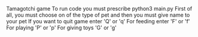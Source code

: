 Tamagotchi game
To run code you must prescribe python3 main.py
First of all, you must choose on of the type of pet and then you must give name to your pet
If you want to quit game enter 'Q' or 'q'
For feeding enter 'F' or 'f'
For playing 'P' or 'p'
For giving toys 'G' or 'g'
